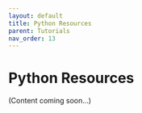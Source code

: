 ```yaml
---
layout: default
title: Python Resources
parent: Tutorials
nav_order: 13
---
```


# Python Resources

(Content coming soon...)